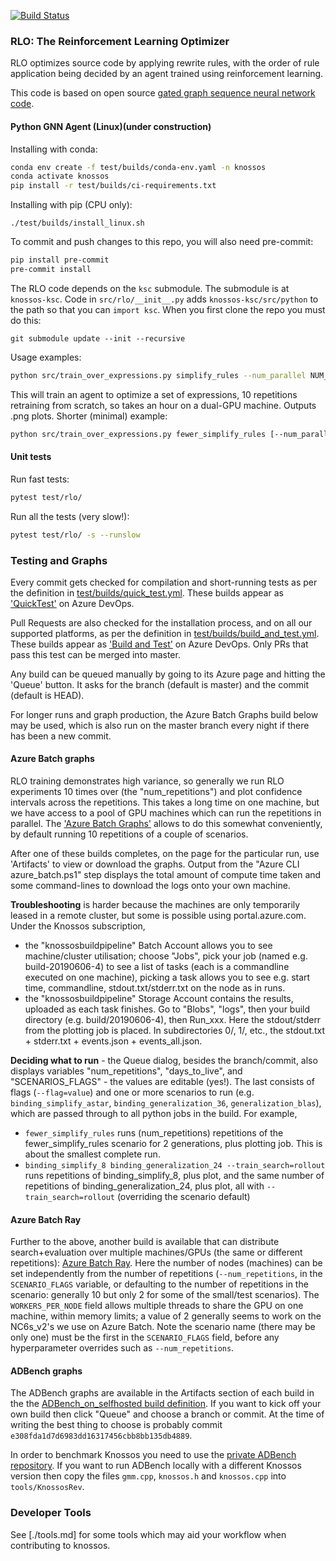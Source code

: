 [![Build Status](https://dev.azure.com/msrcambridge/Knossos/_apis/build/status/Build%20and%20Test?branchName=master)](https://dev.azure.com/msrcambridge/Knossos/_build/latest?definitionId=190?branchName=master)

### RLO: The Reinforcement Learning Optimizer

RLO optimizes source code by applying rewrite rules, with the order of rule application being decided by an agent trained using reinforcement learning.

This code is based on open source [gated graph sequence neural network code](https://github.com/Microsoft/gated-graph-neural-network-samples).

#### Python GNN Agent (Linux)(under construction)
Installing with conda:

```bash
conda env create -f test/builds/conda-env.yaml -n knossos
conda activate knossos
pip install -r test/builds/ci-requirements.txt
```

Installing with pip (CPU only):

```
./test/builds/install_linux.sh
```

To commit and push changes to this repo, you will also need pre-commit:
```bash
pip install pre-commit
pre-commit install
```

The RLO code depends on the `ksc` submodule.  The submodule is at `knossos-ksc`. Code in `src/rlo/__init__.py` adds `knossos-ksc/src/python` to the path so that you can `import ksc`.  When you first clone the repo you must do this:
```
git submodule update --init --recursive
```


Usage examples:

```bash
python src/train_over_expressions.py simplify_rules --num_parallel NUM_GPUS
```
This will train an agent to optimize a set of expressions, 10 repetitions retraining from scratch, so takes an hour on a dual-GPU machine. Outputs .png plots. Shorter (minimal) example:

```bash
python src/train_over_expressions.py fewer_simplify_rules [--num_parallel NUM_GPUS]
```

#### Unit tests
Run fast tests:

```bash
pytest test/rlo/
```

Run all the tests (very slow!):

```bash
pytest test/rlo/ -s --runslow
```

### Testing and Graphs

Every commit gets checked for compilation and short-running tests as per the definition in [test/builds/quick_test.yml](test/builds/quick_test.yml). These builds appear as ['QuickTest'](https://dev.azure.com/msrcambridge/Knossos/_build?definitionId=193) on Azure DevOps.

Pull Requests are also checked for the installation process, and on all our supported platforms, as per the definition in [test/builds/build_and_test.yml](test/builds/build_and_test.yml). These builds appear as ['Build and Test'](https://dev.azure.com/msrcambridge/Knossos/_build?definitionId=190) on Azure DevOps. Only PRs that pass this test can be merged into master.

Any build can be queued manually by going to its Azure page and hitting the 'Queue' button. It asks for the branch (default is master) and the commit (default is HEAD).

For longer runs and graph production, the Azure Batch Graphs build below may be used, which is also run on the master branch every night if there has been a new commit.

#### Azure Batch graphs

RLO training demonstrates high variance, so generally we run RLO experiments 10 times over (the "num_repetitions") and plot confidence intervals across the repetitions. This takes a long time on one machine, but we have access to a pool of GPU machines which can run the repetitions in parallel. The ['Azure Batch Graphs'](https://msrcambridge.visualstudio.com/Knossos/_build?definitionId=257) allows to do this somewhat conveniently, by default running 10 repetitions of a couple of scenarios.

 After one of these builds completes, on the page for the particular run, use 'Artifacts' to view or download the graphs. Output from the "Azure CLI azure_batch.ps1" step displays the total amount of compute time taken and some command-lines to download the logs onto your own machine.

**Troubleshooting** is harder because the machines are only temporarily leased in a remote cluster, but some is possible using portal.azure.com. Under the Knossos subscription,
*  the "knossosbuildpipeline" Batch Account allows you to see machine/cluster utilisation; choose "Jobs", pick your job (named e.g. build-20190606-4) to see a list of tasks (each is a commandline executed on one machine), picking a task allows you to see e.g. start time, commandline, stdout.txt/stderr.txt on the node as in runs.
*  the "knossosbuildpipeline" Storage Account contains the results, uploaded as each task finishes. Go to "Blobs", "logs", then your build directory (e.g. build/20190606-4), then Run_xxx. Here the stdout/stderr from the plotting job is placed. In subdirectories 0/, 1/, etc., the stdout.txt + stderr.txt + events.json + events_all.json.

**Deciding what to run** - the Queue dialog, besides the branch/commit, also displays variables "num_repetitions", "days_to_live", and "SCENARIOS_FLAGS" - the values are editable (yes!). The last consists of flags (`--flag=value`) and one or more scenarios to run (e.g. `binding_simplify_astar`, `binding_generalization_36`, `generalization_blas`), which are passed through to all python jobs in the build. For example,
*  `fewer_simplify_rules` runs (num_repetitions) repetitions of the fewer_simplify_rules scenario for 2 generations, plus plotting job. This is about the smallest complete run.
*  `binding_simplify_8 binding_generalization_24 --train_search=rollout` runs repetitions of binding_simplify_8, plus plot, and the same number of repetitions of binding_generalization_24, plus plot, all with `--train_search=rollout` (overriding the scenario default)

#### Azure Batch Ray

Further to the above, another build is available that can distribute search+evaluation over multiple machines/GPUs (the same or different repetitions): [Azure Batch Ray](https://msrcambridge.visualstudio.com/Knossos/_build?definitionId=391). Here the number of nodes (machines) can be set independently from the number of repetitions (`--num_repetitions`, in the `SCENARIO_FLAGS` variable, or defaulting to the number of repetitions in the scenario: generally 10 but only 2 for some of the small/test scenarios). The `WORKERS_PER_NODE` field allows multiple threads to share the GPU on one machine, within memory limits; a value of 2 generally seems to work on the NC6s_v2's we use on Azure Batch. Note the scenario name (there may be only one) must be the first in the `SCENARIO_FLAGS` field, before any hyperparameter overrides such as `--num_repetitions`.

#### ADBench graphs

The ADBench graphs are available in the Artifacts section of each
build in the the [ADBench_on_selfhosted build
definition](https://msrcambridge.visualstudio.com/Knossos/_build?definitionId=205).
If you want to kick off your own build then click "Queue" and choose a
branch or commit.  At the time of writing the best thing to choose is
probably commit `e308fda1d7d6983dd16317456cbb8bb135db4889`.

In order to benchmark Knossos you need to use the [private ADBench
repository](https://msrcambridge.visualstudio.com/Knossos/_git/autodiff).
If you want to run ADBench locally with a different Knossos version
then copy the files `gmm.cpp`, `knossos.h` and `knossos.cpp` into
`tools/KnossosRev`.

### Developer Tools

See [./tools.md] for some tools which may aid your workflow when contributing to knossos.
